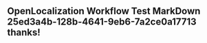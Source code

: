 <properties
ms.topic="hero-topic"
ms.test1="hero-topic"
ms.test2="test"/>

## OpenLocalization Workflow Test MarkDown 25ed3a4b-128b-4641-9eb6-7a2ce0a17713 thanks!

